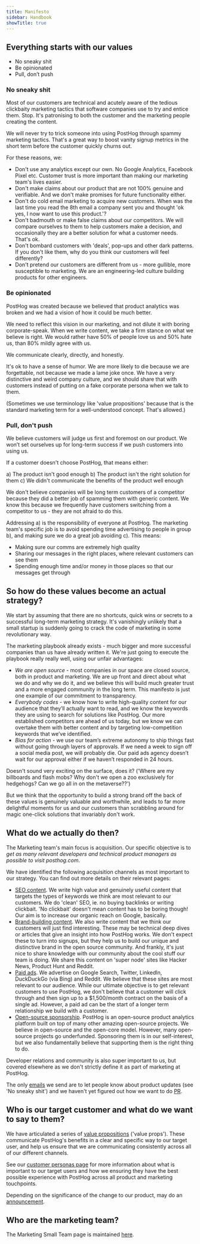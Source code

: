 ```yaml
---
title: Manifesto
sidebar: Handbook
showTitle: true
---
```


## Everything starts with our values

- No sneaky shit
- Be opinionated
- Pull, don’t push

### No sneaky shit

Most of our customers are technical and acutely aware of the tedious clickbaity marketing tactics that software companies use to try and entice them. Stop. It's patronising to both the customer and the marketing people creating the content. 
 
We will never try to trick someone into using PostHog through spammy marketing tactics. That's a great way to boost vanity signup metrics in the short term before the customer quickly churns out.
 
For these reasons, we:
 
- Don't use any analytics except our own. No Google Analytics, Facebook Pixel etc. Customer trust is more important than making our marketing team's lives easier.
- Don't make claims about our product that are not 100% genuine and verifiable. And we don't make promises for future functionality either. 
- Don't do cold email marketing to acquire new customers. When was the last time you read the 8th email a company sent you and thought 'ok yes, I now want to use this product.'?
- Don't badmouth or make false claims about our competitors. We will compare ourselves to them to help customers make a decision, and occasionally they are a better solution for what a customer needs. That's ok. 
- Don't bombard customers with 'deals', pop-ups and other dark patterns. If you don't like them, why do you think our customers will feel differently? 
- Don't pretend our customers are different from us - more gullible, more susceptible to marketing. We are an engineering-led culture building products for other engineers. 

### Be opinionated

PostHog was created because we believed that product analytics was broken and we had a vision of how it could be much better. 
 
We need to reflect this vision in our marketing, and not dilute it with boring corporate-speak. When we write content, we take a firm stance on what we believe is right. We would rather have 50% of people love us and 50% hate us, than 80% mildly agree with us. 
 
We communicate clearly, directly, and honestly. 
 
It's ok to have a sense of humor. We are more likely to die because we are forgettable, not because we made a lame joke once. We have a very distinctive and weird company culture, and we should share that with customers instead of putting on a fake corporate persona when we talk to them.
 
(Sometimes we use terminology like 'value propositions' because that is the standard marketing term for a well-understood concept. That's allowed.)

### Pull, don't push

We believe customers will judge us first and foremost on our product. We won’t set ourselves up for long-term success if we push customers into using us. 
 
If a customer doesn't choose PostHog, that means either:
 
a) The product isn't good enough
b) The product isn't the right solution for them
c) We didn't communicate the benefits of the product well enough
 
We don't believe companies will be long term customers of a competitor because they did a better job of spamming them with generic content. We know this because we frequently have customers switching from a competitor to us - they are not afraid to do this.
 
Addressing a) is the responsibility of everyone at PostHog. The marketing team's specific job is to avoid spending time advertising to people in group b), and making sure we do a great job avoiding c). This means:
 
- Making sure our comms are extremely high quality
- Sharing our messages in the right places, where relevant customers can see them
- Spending enough time and/or money in those places so that our messages get through

## So how do these values become an actual strategy?

We start by assuming that there are no shortcuts, quick wins or secrets to a successful long-term marketing strategy. It's vanishingly unlikely that a small startup is suddenly going to crack the code of marketing in some revolutionary way.
 
The marketing playbook already exists - much bigger and more successful companies than us have already written it. We're just going to execute the playbook really really well, using our unfair advantages:
 
- _We are open source_ - most companies in our space are closed source, both in product and marketing. We are up front and direct about what we do and why we do it, and we believe this will build much greater trust and a more engaged community in the long term. This manifesto is just one example of our commitment to transparency. 
- _Everybody codes_ - we know how to write high-quality content for our audience that they’ll actually want to read, and we know the keywords they are using to search for solutions like PostHog. Our more established competitors are ahead of us today, but we know we can overtake them with better content and by targeting low-competition keywords that we’ve identified.
- _Bias for action_ - we use our team’s extreme autonomy to ship things fast without going through layers of approvals. If we need a week to sign off a social media post, we will probably die. Our paid ads agency doesn’t wait for our approval either if we haven’t responded in 24 hours. 
 
Doesn't sound very exciting on the surface, does it? ('Where are my billboards and flash mobs? Why don't we open a zoo exclusively for hedgehogs? Can we go all in on the metaverse??') 
 
But we think that the opportunity to build a strong brand off the back of these values is genuinely valuable and worthwhile, and leads to far more delightful moments for us and our customers than scrabbling around for magic one-click solutions that invariably don't work. 

## What do we actually do then?

The Marketing team's main focus is acquisition. Our specific objective is to _get as many relevant developers and technical product managers as possible to visit posthog.com_. 

We have identified the following acquisition channels as most important to our strategy. You can find out more details on their relevant pages:
 
- [SEO content](/handbook/growth/marketing/blog). We write high value and genuinely useful content that targets the types of keywords we think are most relevant to our customers. We do 'clean' SEO, ie. no buying backlinks or writing clickbait. 'No clickbait' doesn't mean content has to be boring though! Our aim is to increase our organic reach on Google, basically. 
- [Brand-building content](/handbook/growth/marketing/blog). We also write content that we think our customers will just find interesting. These may be technical deep dives or articles that give an insight into how PostHog works. We don't expect these to turn into signups, but they help us to build our unique and distinctive brand in the open source community. And frankly, it's just nice to share knowledge with our community about the cool stuff our team is doing. We share this content on 'super node' sites like Hacker News, Product Hunt and Reddit. 
- [Paid ads](/handbook/growth/marketing/paid). We advertise on Google Search, Twitter, LinkedIn, DuckDuckGo (via Bing) and Reddit. We believe that these sites are most relevant to our audience. While our ultimate objective is to get relevant customers to use PostHog, we don't believe that a customer will click through and then sign up to a $1,500/month contract on the basis of a single ad. However, a paid ad can be the start of a longer term relationship we build with a customer. 
- [Open-source sponsorship](/handbook/growth/marketing/open-source-sponsorship). PostHog is an open-source product analytics platform built on top of many other amazing open-source projects. We believe in open-source and the open-core model. However, many open-source projects go underfunded. Sponsoring them is in our self-interest, but we also fundamentally believe that supporting them is the right thing to do.

Developer relations and community is also super important to us, but covered elsewhere as we don't strictly define it as part of marketing at PostHog. 
 
The only [emails](/handbook/growth/marketing/newsletter) we send are to let people know about product updates (see 'No sneaky shit') and we haven't yet figured out how we want to do [PR](/handbook/growth/marketing/press). 

## Who is our target customer and what do we want to say to them?

We have articulated a series of [value propositions](/handbook/growth/marketing/value-propositions) ('value props'). These communicate PostHog's benefits in a clear and specific way to our target user, and help us ensure that we are communicating consistently across all of our different channels.

See our [customer personas page](/handbook/growth/marketing/customer-personas) for more information about what is important to our target users and how we ensuring they have the best possible experience with PostHog across all product and marketing touchpoints.

Depending on the significance of the change to our product, may do an [announcement](/handbook/growth/marketing/product-announcements).

## Who are the marketing team?

The Marketing Small Team page is maintained [here](/handbook/people/team-structure/marketing). 
